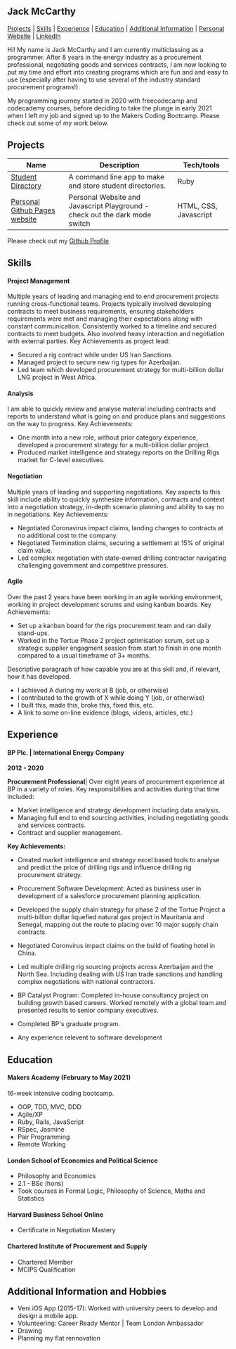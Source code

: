 ## Jack McCarthy

[Projects]() | [Skills]() | [Experience]() | [Education]() | [Additional Information]() | [Personal Website](https://jackmcc08.github.io/) | [LinkedIn](https://www.linkedin.com/in/jackmcc08/)

Hi! My name is Jack McCarthy and I am currently multiclassing as a programmer. After 8 years in the energy industry as a procurement professional, negotiating goods and services contracts, I am now looking to put my time and effort into creating programs which are fun and and easy to use (especially after having to use several of the industry standard procurement programs!).

My programming journey started in 2020 with freecodecamp and codecademy courses, before deciding to take the plunge in early 2021 when I left my job and signed up to the Makers Coding Bootcamp. Please check out some of my work below.

## Projects

| Name                         | Description       | Tech/tools        |
| ---------------------------- | ----------------- | ----------------- |
| [Student Directory](https://github.com/jackmcc08/makers-wk4-student-directory) | A command line app to make and store student directories. | Ruby|
| [Personal Github Pages website](https://jackmcc08.github.io/)| Personal Website and Javascript Playground - check out the dark mode switch | HTML, CSS, Javascript |

Please check out my [Github Profile](https://github.com/jackmcc08).

## Skills

#### Project Management

Multiple years of leading and managing end to end procurement projects running cross-functional teams. Projects typically involved developing contracts to meet business requirements, ensuring stakeholders requirements were met and managing their expectations along with constant communication. Consistently worked to a timeline and secured contracts to meet budgets. Also involved heavy interaction and negotiation with external parties. 
Key Achievements as project lead:
- Secured a rig contract while under US Iran Sanctions
- Managed project to secure new rig types for Azerbaijan.
- Led team which developed procurement strategy for multi-billion dollar LNG project in West Africa.

#### Analysis

I am able to quickly review and analyse material including contracts and reports to understand what is going on and produce plans and suggestions on the way to progress. 
Key Achievements:
- One month into a new role, without prior category experience, developed a procurement strategy for a multi-billion dollar project.
- Produced market intelligence and strategy reports on the Drilling Rigs market for C-level executives. 

#### Negotiation

Multiple years of leading and supporting negotiations. Key aspects to this skill include ability to quickly synthesize information, contracts and context into a negotiation strategy, in-depth scenario planning and ability to say no in negotiations. 
Key Achievements:
- Negotiated Coronavirus impact claims, landing changes to contracts at no additional cost to the company.
- Negotiated Termination claims, securing a settlement at 15% of original claim value.
- Led complex negotiation with state-owned drilling contractor navigating challenging government and competitive pressures. 

#### Agile

Over the past 2 years have been working in an agile working environment, working in project development scrums and using kanban boards. 
Key Achievements:
- Set up a kanban board for the rigs procurement team and ran daily stand-ups.
- Worked in the Tortue Phase 2 project optimisation scrum, set up a strategic supplier engagment session from start to finish in one month compared to a usual timeframe of 3+ months. 


Descriptive paragraph of how capable you are at this skill and, if relevant, how it has developed.

- I achieved A during my work at B (job, or otherwise)
- I contributed to the growth of X while doing Y (job, or otherwise)
- I built this, made this, broke this, fixed this, etc.
- A link to some on-line evidence (blogs, videos, articles, etc.)

## Experience

#### BP Plc. | International Energy Company

**2012 - 2020**

**Procurement Professional**| Over eight years of procurement experience at BP in a variety of roles. Key responsibilities and activities during that time included:
- Market intelligence and strategy development including data analysis.
- Managing full end to end sourcing activities, including negotiating goods and services contracts.
- Contract and supplier management.

**Key Achievements:**
- Created market intelligence and strategy excel based tools to analyse and predict the price of drilling rigs and influence drilling rig procurement strategy. 
- Procurement Software Development:  Acted as business user in development of a salesforce procurement planning application.
- Developed the supply chain strategy for phase 2 of the Tortue Project a multi-billion dollar liquefied natural gas project in Mauritania and Senegal, mapping out the route to placing over 10 major supply chain contracts.
- Negotiated Coronvirus impact claims on the build of floating hotel in China.
- Led multiple drilling rig sourcing projects across Azerbaijan and the North Sea. Including dealing with US Iran trade sanctions and handling complex negotiations with national contractors.
- BP Catalyst Program: Completed in-house consultancy project on building growth based careers. Worked remotely with a global team and presented results to senior company executives. 
- Completed BP's graduate program.


- Any experience relevent to software development

## Education

#### Makers Academy (February to May 2021)

16-week intensive coding bootcamp.
- OOP, TDD, MVC, DDD
- Agile/XP
- Ruby, Rails, JavaScript
- RSpec, Jasmine
- Pair Programming 
- Remote Working 

#### London School of Economics and Political Science 

- Philosophy and Economics
- 2.1 - BSc (hons)
- Took courses in Formal Logic, Philosophy of Science, Maths and Statistics

#### Harvard Business School Online

- Certificate in Negotiation Mastery

#### Chartered Institute of Procurement and Supply

- Chartered Member
- MCIPS Qualification

## Additional Information and Hobbies

- Veni iOS App (2015-17): Worked with university peers to develop and design a mobile app.
- Volunteering: Career Ready Mentor | Team London Ambassador
- Drawing
- Planning my flat rennovation
